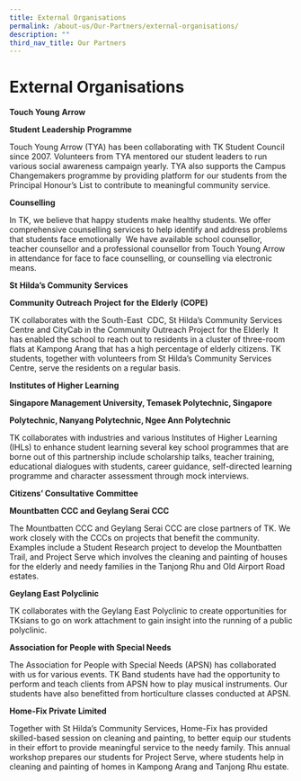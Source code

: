 ```yaml
---
title: External Organisations
permalink: /about-us/Our-Partners/external-organisations/
description: ""
third_nav_title: Our Partners
---
```

# External Organisations
**Touch Young** **Arrow**

**Student** **Leadership** **Programme**

Touch Young Arrow (TYA) has been collaborating with TK Student Council since 2007. Volunteers from TYA mentored our student leaders to run various social awareness campaign yearly. TYA also supports the Campus Changemakers programme by providing platform for our students from the Principal Honour’s List to contribute to meaningful community service.

**Counselling**

In TK, we believe that happy students make healthy students. We offer comprehensive counselling services to help identify and address problems that students face emotionally  We have available school counsellor, teacher counsellor and a professional counsellor from Touch Young Arrow in attendance for face to face counselling, or counselling via electronic means.

**St** **Hilda’s Community** **Services**

**Community Outreach** **Project** **for** **the** **Elderly** **(COPE)**

TK collaborates with the South-East  CDC, St Hilda’s Community Services Centre and CityCab in the Community Outreach Project for the Elderly  It has enabled the school to reach out to residents in a cluster of three-room flats at Kampong Arang that has a high percentage of elderly citizens. TK students, together with volunteers from St Hilda’s Community Services Centre, serve the residents on a regular basis.

**Institutes of Higher Learning**

**Singapore Management University, Temasek Polytechnic, Singapore**

**Polytechnic, Nanyang Polytechnic, Ngee Ann Polytechnic**

TK collaborates with industries and various Institutes of Higher Learning (IHLs) to enhance student learning several key school programmes that are borne out of this partnership include scholarship talks, teacher training, educational dialogues with students, career guidance, self-directed learning programme and character assessment through mock interviews.

**Citizens’ Consultative** **Committee**

**Mountbatten CCC and Geylang Serai CCC**

The Mountbatten CCC and Geylang Serai CCC are close partners of TK. We work closely with the CCCs on projects that benefit the community. Examples include a Student Research project to develop the Mountbatten Trail, and Project Serve which involves the cleaning and painting of houses for the elderly and needy families in the Tanjong Rhu and Old Airport Road estates.

**Geylang East Polyclinic**

TK collaborates with the Geylang East Polyclinic to create opportunities for TKsians to go on work attachment to gain insight into the running of a public polyclinic.

**Association for People with Special Needs**

The Association for People with Special Needs (APSN) has collaborated with us for various events. TK Band students have had the opportunity to perform and teach clients from APSN how to play musical instruments. Our students have also benefitted from horticulture classes conducted at APSN.

**Home-Fix Private** **Limited**

Together with St Hilda’s Community Services, Home-Fix has provided skilled-based session on cleaning and painting, to better equip our students in their effort to provide meaningful service to the needy family. This annual workshop prepares our students for Project Serve, where students help in cleaning and painting of homes in Kampong Arang and Tanjong Rhu estate.